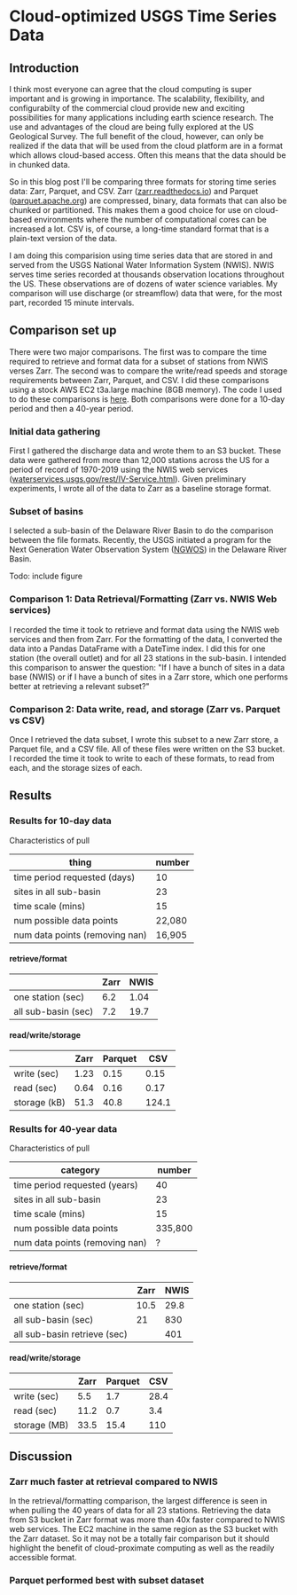 # Cloud-optimized USGS Time Series Data

## Introduction
I think most everyone can agree that the cloud computing is super important and is growing in importance. The scalability, flexibility, and configurabilty of the commercial cloud provide new and exciting possibilities for many applications including earth science research. The use and advantages of the cloud are being fully explored at the US Geological Survey. The full benefit of the cloud, however, can only be realized if the data that will be used from the cloud platform are in a format which allows cloud-based access. Often this means that the data should be in chunked data.

So in this blog post I'll be comparing three formats for storing time series data: Zarr, Parquet, and CSV. Zarr ([zarr.readthedocs.io](https://zarr.readthedocs.io/en/stable/)) and Parquet ([parquet.apache.org](https://parquet.apache.org)) are compressed, binary, data formats that can also be chunked or partitioned. This makes them a good choice for use on cloud-based environments where the number of computational cores can be increased a lot. CSV is, of course, a long-time standard format that is a plain-text version of the data.

I am doing this comparision using time series data that are stored in and served from the USGS National Water Information System (NWIS). NWIS serves time series recorded at thousands observation locations throughout the US. These observations are of dozens of water science variables. My comparison will use discharge (or streamflow) data that were, for the most part, recorded 15 minute intervals.

## Comparison set up
There were two major comparisons. The first was to compare the time required to retrieve and format data for a subset of stations from NWIS verses Zarr. The second was to compare the write/read speeds and storage requirements between Zarr, Parquet, and CSV. I did these comparisons using a stock AWS EC2 t3a.large machine (8GB memory). The code I used to do these comparisons is [here](https://github.com/jsadler2/usgs_zarr_blog/blob/master/comparison.py). Both comparisons were done for a 10-day period and then a 40-year period.  

### Initial data gathering
First I gathered the discharge data and wrote them to an S3 bucket. These data were gathered from more than 12,000 stations across the US for a period of record of 1970-2019 using the NWIS web services ([waterservices.usgs.gov/rest/IV-Service.html](https://waterservices.usgs.gov/rest/IV-Service.html)). Given preliminary experiments, I wrote all of the data to Zarr as a baseline storage format.


### Subset of basins
I selected a sub-basin of the Delaware River Basin to do the comparison between the file formats. Recently, the USGS initiated a program for the Next Generation Water Observation System ([NGWOS](https://www.usgs.gov/mission-areas/water-resources/science/usgs-next-generation-water-observing-system-ngwos?qt-science_center_objects=0#qt-science_center_objects)) in the Delaware River Basin. 

Todo: include figure

### Comparison 1: Data Retrieval/Formatting (Zarr vs. NWIS Web services)
I recorded the time it took to retrieve and format data using the NWIS web services and then from Zarr. For the formatting of the data, I converted the data into a Pandas DataFrame with a DateTime index. I did this for one station (the overall outlet) and for all 23 stations in the sub-basin. I intended this comparison to answer the question: "If I have a bunch of sites in a data base (NWIS) or if I have a bunch of sites in a Zarr store, which one performs better at retrieving a relevant subset?" 

### Comparison 2: Data write, read, and storage (Zarr vs. Parquet vs CSV)
Once I retrieved the data subset, I wrote this subset to a new Zarr store, a Parquet file, and a CSV file. All of these files were written on the S3 bucket. I recorded the time it took to write to each of these formats, to read from each, and the storage sizes of each. 

## Results

### Results for 10-day data
Characteristics of pull

|thing|number|
|---|---|
|time period requested (days) | 10|
|sites in all sub-basin | 23|
|time scale (mins) | 15|
|num possible data points | 22,080|
|num data points (removing nan) | 16,905|

#### retrieve/format
| | Zarr | NWIS|
|---|---|---|
|one station (sec)| 6.2 | 1.04| 
|all sub-basin (sec)| 7.2 | 19.7|  

#### read/write/storage
| | Zarr | Parquet| CSV|
|---|---|---| ---|
|write (sec)| 1.23 | 0.15 | 0.15 | 
|read (sec)| 0.64 | 0.16 | 0.17 | 
|storage (kB)| 51.3 | 40.8 | 124.1 | 

### Results for 40-year data
Characteristics of pull

|category|number|
|---|---|
|time period requested (years) | 40|
|sites in all sub-basin | 23|
|time scale (mins) | 15|
|num possible data points | 335,800 |
|num data points (removing nan) | ? |

#### retrieve/format
| | Zarr | NWIS|
|---|---|---|
|one station (sec)| 10.5 | 29.8 | 
|all sub-basin (sec)| 21 | 830 |  
|all sub-basin retrieve (sec)| | 401 |  

#### read/write/storage
| | Zarr | Parquet| CSV|
|---|---|---| ---|
|write (sec)| 5.5 | 1.7 | 28.4 | 
|read (sec)| 11.2 | 0.7 | 3.4 | 
|storage (MB)| 33.5 | 15.4 | 110 | 


## Discussion
### Zarr much faster at retrieval compared to NWIS
In the retrieval/formatting comparison, the largest difference is seen in when pulling the 40 years of data for all 23 stations. Retrieving the data from S3 bucket in Zarr format was more than 40x faster compared to NWIS web services. The EC2 machine in the same region as the S3 bucket with the Zarr dataset. So it may not be a totally fair comparison but it should highlight the benefit of cloud-proximate computing as well as the readily accessible format. 

### Parquet performed best with subset dataset
